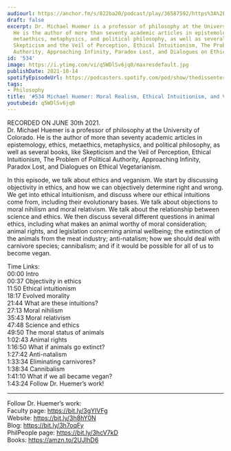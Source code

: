 ```yaml
---
audiourl: https://anchor.fm/s/822ba20/podcast/play/36587592/https%3A%2F%2Fd3ctxlq1ktw2nl.cloudfront.net%2Fstaging%2F2021-6-2%2Faa4bedbd-e8f1-124d-fec4-9a363f48fbff.m4a
draft: false
excerpt: Dr. Michael Huemer is a professor of philosophy at the University of Colorado.
  He is the author of more than seventy academic articles in epistemology, ethics,
  metaethics, metaphysics, and political philosophy, as well as several books, like
  Skepticism and the Veil of Perception, Ethical Intuitionism, The Problem of Political
  Authority, Approaching Infinity, Paradox Lost, and Dialogues on Ethical Vegetarianism.
id: '534'
image: https://i.ytimg.com/vi/q5WDlSv6jq0/maxresdefault.jpg
publishDate: 2021-10-14
spotifyEpisodeUrl: https://podcasters.spotify.com/pod/show/thedissenter/episodes/534-Michael-Huemer-Moral-Realism--Ethical-Intuitionism--and-Veganism-e13r2k8
tags:
- Philosophy
title: '#534 Michael Huemer: Moral Realism, Ethical Intuitionism, and Veganism'
youtubeid: q5WDlSv6jq0
---
```

<div class="timelinks">

RECORDED ON JUNE 30th 2021.  
Dr. Michael Huemer is a professor of philosophy at the University of Colorado. He is the author of more than seventy academic articles in epistemology, ethics, metaethics, metaphysics, and political philosophy, as well as several books, like Skepticism and the Veil of Perception, Ethical Intuitionism, The Problem of Political Authority, Approaching Infinity, Paradox Lost, and Dialogues on Ethical Vegetarianism.

In this episode, we talk about ethics and veganism. We start by discussing objectivity in ethics, and how we can objectively determine right and wrong. We get into ethical intuitionism, and discuss where our ethical intuitions come from, including their evolutionary bases. We talk about objections to moral nihilism and moral relativism. We talk about the relationship between science and ethics. We then discuss several different questions in animal ethics, including what makes an animal worthy of moral consideration; animal rights, and legislation concerning animal wellbeing; the extinction of the animals from the meat industry; anti-natalism; how we should deal with carnivore species; cannibalism; and if it would be possible for all of us to become vegan.

Time Links:  
<time>00:00</time> Intro  
<time>00:37</time> Objectivity in ethics  
<time>11:50</time> Ethical intuitionism  
<time>18:17</time> Evolved morality  
<time>21:44</time> What are these intuitions?  
<time>27:13</time> Moral nihilism  
<time>35:43</time> Moral relativism  
<time>47:48</time> Science and ethics  
<time>49:50</time> The moral status of animals  
<time>1:02:43</time> Animal rights  
<time>1:16:50</time> What if animals go extinct?  
<time>1:27:42</time> Anti-natalism  
<time>1:33:34</time> Eliminating carnivores?  
<time>1:38:34</time> Cannibalism  
<time>1:41:10</time> What if we all became vegan?  
<time>1:43:24</time> Follow Dr. Huemer’s work!

---

Follow Dr. Huemer’s work:  
Faculty page: https://bit.ly/3gYIVFg  
Website: https://bit.ly/3h8hY0N  
Blog: https://bit.ly/3h7oqFy  
PhilPeople page: https://bit.ly/3hcV7kD  
Books: https://amzn.to/2UJIhD6
</div>


